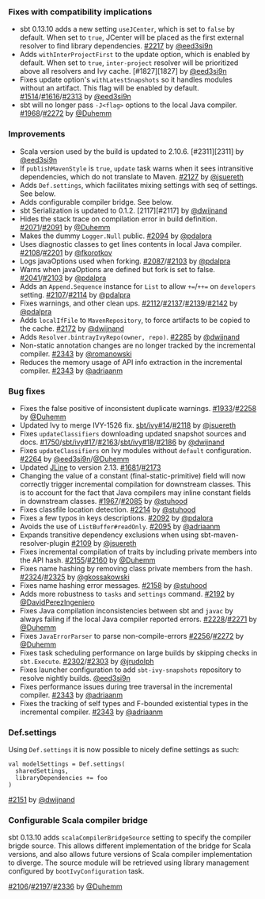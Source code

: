
  [@eed3si9n]: https://github.com/eed3si9n
  [@jsuereth]: https://github.com/jsuereth
  [@dwijnand]: http://github.com/dwijnand
  [@Duhemm]: http://github.com/Duhemm
  [@gkossakowski]: https://github.com/gkossakowski
  [@adriaanm]: https://github.com/adriaanm
  [@jrudolph]: https://github.com/jrudolph
  [@stuhood]: https://github.com/stuhood
  [@pdalpra]: https://github.com/pdalpra
  [@fkorotkov]: http://github.com/fkorotkov
  [@hgiddens]: https://github.com/hgiddens
  [@DavidPerezIngeniero]: https://github.com/DavidPerezIngeniero
  [@romanowski]: https://github.com/romanowski
  [2302]: https://github.com/sbt/sbt/issues/2302
  [2303]: https://github.com/sbt/sbt/pull/2303
  [1967]: https://github.com/sbt/sbt/issues/1967
  [2085]: https://github.com/sbt/sbt/pull/2085
  [2071]: https://github.com/sbt/sbt/issues/2071
  [2091]: https://github.com/sbt/sbt/pull/2091
  [2092]: https://github.com/sbt/sbt/pull/2092
  [2095]: https://github.com/sbt/sbt/pull/2095
  [2094]: https://github.com/sbt/sbt/pull/2094
  [2112]: https://github.com/sbt/sbt/pull/2112
  [2108]: https://github.com/sbt/sbt/pull/2108
  [2106]: https://github.com/sbt/sbt/pull/2106
  [2041]: https://github.com/sbt/sbt/issues/2041
  [2087]: https://github.com/sbt/sbt/issues/2087
  [2103]: https://github.com/sbt/sbt/pull/2103
  [2107]: https://github.com/sbt/sbt/issues/2107
  [2114]: https://github.com/sbt/sbt/pull/2114
  [2117]: https://github.com/sbt/sbt/pull/2117
  [2109]: https://github.com/sbt/sbt/issues/2109
  [2127]: https://github.com/sbt/sbt/pull/2127
  [14]: https://github.com/sbt/ivy/pull/14
  [2118]: https://github.com/sbt/sbt/issues/2118
  [2137]: https://github.com/sbt/sbt/pull/2137
  [2139]: https://github.com/sbt/sbt/pull/2139
  [2142]: https://github.com/sbt/sbt/pull/2142
  [2155]: https://github.com/sbt/sbt/issues/2155
  [2160]: https://github.com/sbt/sbt/pull/2160
  [2158]: https://github.com/sbt/sbt/pull/2158
  [1681]: https://github.com/sbt/sbt/issues/1681
  [2173]: https://github.com/sbt/sbt/pull/2173
  [JLine2]: https://github.com/jline/jline2
  [2151]: https://github.com/sbt/sbt/pull/2151
  [1750]: https://github.com/sbt/sbt/issues/1750
  [17]: https://github.com/sbt/ivy/pull/17
  [2163]: https://github.com/sbt/sbt/pull/2163
  [18]: https://github.com/sbt/ivy/pull/18
  [2186]: https://github.com/sbt/sbt/pull/2186
  [2197]: https://github.com/sbt/sbt/pull/2197
  [2192]: https://github.com/sbt/sbt/pull/2192
  [2201]: https://github.com/sbt/sbt/pull/2201
  [2214]: https://github.com/sbt/sbt/pull/2214
  [1933]: https://github.com/sbt/sbt/issues/1933
  [2258]: https://github.com/sbt/sbt/pull/2258
  [2228]: https://github.com/sbt/sbt/issues/2228
  [2271]: https://github.com/sbt/sbt/pull/2271
  [2285]: https://github.com/sbt/sbt/pull/2285
  [2256]: https://github.com/sbt/sbt/issues/2256
  [2272]: https://github.com/sbt/sbt/pull/2272
  [1968]: https://github.com/sbt/sbt/issues/1968
  [2264]: https://github.com/sbt/sbt/issues/2264
  [2172]: https://github.com/sbt/sbt/pull/2172
  [2217]: https://github.com/sbt/sbt/issues/2217
  [2324]: https://github.com/sbt/sbt/issues/2324
  [2325]: https://github.com/sbt/sbt/pull/2325
  [2336]: https://github.com/sbt/sbt/issues/2336
  [1514]: https://github.com/sbt/sbt/issues/1514
  [1616]: https://github.com/sbt/sbt/issues/1616
  [2313]: https://github.com/sbt/sbt/pull/2313
  [2343]: https://github.com/sbt/sbt/pull/2343

### Fixes with compatibility implications

- sbt 0.13.10 adds a new setting `useJCenter`, which is set to `false` by default. When set to `true`, JCenter will be placed as the first external resolver to find library dependencies. [#2217][2217] by [@eed3si9n][@eed3si9n]
- Adds `withInterProjectFirst` to the update option, which is enabled by default. When set to `true`, `inter-project` resolver will be prioritized above all resolvers and Ivy cache. [#1827][1827] by [@eed3si9n][@eed3si9n]
- Fixes update option's `withLatestSnapshots` so it handles modules without an artifact. This flag will be enabled by default.
  [#1514][1514]/[#1616][1616]/[#2313][2313] by [@eed3si9n][@eed3si9n]
- sbt will no longer pass `-J<flag>` options to the local Java compiler. [#1968][1968]/[#2272][2272] by [@Duhemm][@Duhemm]

### Improvements

- Scala version used by the build is updated to 2.10.6. [#2311][2311] by [@eed3si9n][@eed3si9n]
- If `publishMavenStyle` is `true`, `update` task warns when it sees intransitive dependencies, which do not translate to Maven. [#2127][2127] by [@jsuereth][@jsuereth]
- Adds `Def.settings`, which facilitates mixing settings with seq of settings. See below.
- Adds configurable compiler bridge. See below.
- sbt Serialization is updated to 0.1.2. [2117][#2117] by [@dwijnand][@dwijnand]
- Hides the stack trace on compilation error in build definition. [#2071][2071]/[#2091][2091] by [@Duhemm][@Duhemm]
- Makes the dummy `Logger.Null` public. [#2094][2094] by [@pdalpra][@pdalpra]
- Uses diagnostic classes to get lines contents in local Java compiler. [#2108][2108]/[#2201][2201] by [@fkorotkov][@fkorotkov]
- Logs javaOptions used when forking. [#2087][2087]/[#2103][2103] by [@pdalpra][@pdalpra]
- Warns when javaOptions are defined but fork is set to false. [#2041][2041]/[#2103][2103] by [@pdalpra][@pdalpra]
- Adds an `Append.Sequence` instance for `List` to allow `+=`/`++=` on `developers` setting. [#2107][2107]/[#2114][2114] by [@pdalpra][@pdalpra]
- Fixes warnings, and other clean ups. [#2112][2112]/[#2137][2137]/[#2139][2139]/[#2142][2142] by [@pdalpra][@pdalpra]
- Adds `localIfFile` to `MavenRepository`, to force artifacts to be copied to the cache. [#2172][2172] by [@dwijnand][@dwijnand]
- Adds `Resolver.bintrayIvyRepo(owner, repo)`. [#2285][2285] by [@dwijnand][@dwijnand]
- Non-static annotation changes are no longer tracked by the incremental compiler. [#2343][2343] by [@romanowski][@romanowski]
- Reduces the memory usage of API info extraction in the incremental compiler. [#2343][2343] by [@adriaanm][@adriaanm]

### Bug fixes

- Fixes the false positive of inconsistent duplicate warnings. [#1933][1933]/[#2258][2258] by
  [@Duhemm][@Duhemm]
- Updated Ivy to merge IVY-1526 fix. [sbt/ivy#14][14]/[#2118][2118] by [@jsuereth][@jsuereth]
- Fixes `updateClassifiers` downloading updated snapshot sources and docs.
  [#1750][1750]/[sbt/ivy#17][17]/[#2163][2163]/[sbt/ivy#18][18]/[#2186][2186] by [@dwijnand][@dwijnand]
- Fixes `updateClassifiers` on Ivy modules without `default` configuration.
  [#2264][2264] by [@eed3si9n][@eed3si9n]/[@Duhemm][@Duhemm]
- Updated [JLine][JLine2] to version 2.13. [#1681][1681]/[#2173][2173]
- Changing the value of a constant (final-static-primitive) field will now
  correctly trigger incremental compilation for downstream classes. This is to
  account for the fact that Java compilers may inline constant fields in
  downstream classes. [#1967][1967]/[#2085][2085] by [@stuhood][@stuhood]
- Fixes classfile location detection. [#2214][2214] by [@stuhood][@stuhood]
- Fixes a few typos in keys descriptions. [#2092][2092] by [@pdalpra][@pdalpra]
- Avoids the use of `ListBuffer#readOnly`. [#2095][2095] by [@adriaanm][@adriaanm]
- Expands transitive dependency exclusions when using sbt-maven-resolver-plugin [#2109][2109] by [@jsuereth][@jsuereth]
- Fixes incremental compilation of traits by including private members into the API hash. [#2155][2155]/[#2160][2160] by
  [@Duhemm][@Duhemm]
- Fixes name hashing by removing class private members from the hash. [#2324][2324]/[#2325][2325] by [@gkossakowski][@gkossakowski]
- Fixes name hashing error messages. [#2158][2158] by [@stuhood][@stuhood]
- Adds more robustness to `tasks` and `settings` command. [#2192][2192] by [@DavidPerezIngeniero][@DavidPerezIngeniero]
- Fixes Java compilation inconsistencies between sbt and `javac` by always failing if the local Java compiler reported errors. [#2228][2228]/[#2271][2271] by [@Duhemm][@Duhemm]
- Fixes `JavaErrorParser` to parse non-compile-errors [#2256][2256]/[#2272][2272] by [@Duhemm][@Duhemm]
- Fixes task scheduling performance on large builds by skipping checks in `sbt.Execute`. [#2302][2302]/[#2303][2303] by [@jrudolph][@jrudolph]
- Fixes launcher configuration to add `sbt-ivy-snapshots` repository to resolve nightly builds. [@eed3si9n][@eed3si9n]
- Fixes performance issues during tree traversal in the incremental compiler. [#2343][2343] by [@adriaanm][@adriaanm]
- Fixes the tracking of self types and F-bounded existential types in the incremental compiler. [#2343][2343] by [@adriaanm][@adriaanm]

### Def.settings

Using `Def.settings` it is now possible to nicely define settings as such:

    val modelSettings = Def.settings(
      sharedSettings,
      libraryDependencies += foo
    )

[#2151][2151] by [@dwijnand][@dwijnand]

### Configurable Scala compiler bridge

sbt 0.13.10 adds `scalaCompilerBridgeSource` setting to specify the compiler brigde source. This allows different implementation of the bridge for Scala versions, and also allows future versions of Scala compiler implementation to diverge. The source module will be retrieved using library management configured by `bootIvyConfiguration` task.

[#2106][2106]/[#2197][2197]/[#2336][2336] by [@Duhemm][@Duhemm]
